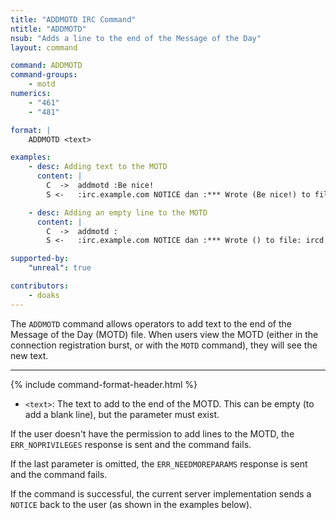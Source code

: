 ```yaml
---
title: "ADDMOTD IRC Command"
ntitle: "ADDMOTD"
nsub: "Adds a line to the end of the Message of the Day"
layout: command

command: ADDMOTD
command-groups:
    - motd
numerics:
    - "461"
    - "481"

format: |
    ADDMOTD <text>

examples:
    - desc: Adding text to the MOTD
      content: |
        C  ->  addmotd :Be nice!
        S <-   :irc.example.com NOTICE dan :*** Wrote (Be nice!) to file: ircd.motd

    - desc: Adding an empty line to the MOTD
      content: |
        C  ->  addmotd :
        S <-   :irc.example.com NOTICE dan :*** Wrote () to file: ircd.motd

supported-by:
    "unreal": true

contributors:
    - doaks
---
```

The `ADDMOTD` command allows operators to add text to the end of the Message of the Day (MOTD) file. When users view the MOTD (either in the connection registration burst, or with the `MOTD` command), they will see the new text.

-----

{% include command-format-header.html %}

- `<text>`: The text to add to the end of the MOTD. This can be empty (to add a blank line), but the parameter must exist.

If the user doesn't have the permission to add lines to the MOTD, the `ERR_NOPRIVILEGES` response is sent and the command fails.

If the last parameter is omitted, the `ERR_NEEDMOREPARAMS` response is sent and the command fails.

If the command is successful, the current server implementation sends a `NOTICE` back to the user (as shown in the examples below).
